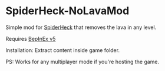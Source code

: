 # SpiderHeck-NoLavaMod

Simple mod for [SpiderHeck](https://store.steampowered.com/app/1329500/SpiderHeck/) that removes the lava in any level.

Requires [BepInEx v5](https://github.com/BepInEx/BepInEx/releases)

Installation:
Extract content inside game folder.

PS: Works for any multiplayer mode if you're hosting the game.
